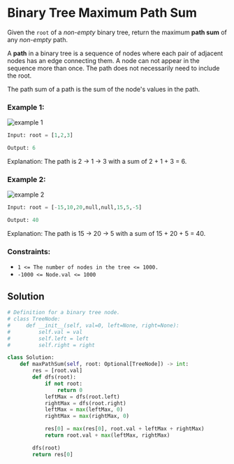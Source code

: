 # Binary Tree Maximum Path Sum
Given the `root` of a *non-empty* binary tree, return the maximum **path sum** of any *non-empty* path.

A **path** in a binary tree is a sequence of nodes where each pair of adjacent nodes has an edge connecting them. A node can not appear in the sequence more than once. The path does not necessarily need to include the root.

The path sum of a path is the sum of the node's values in the path.

### Example 1:

![example 1](https://imagedelivery.net/CLfkmk9Wzy8_9HRyug4EVA/9896b041-9021-44c2-ab3e-5cff76adf100/public)

```python
Input: root = [1,2,3]

Output: 6
```

Explanation: The path is 2 -> 1 -> 3 with a sum of 2 + 1 + 3 = 6.

### Example 2:

![example 2](https://imagedelivery.net/CLfkmk9Wzy8_9HRyug4EVA/19ce1187-387e-4323-f2c9-1a317ab36200/public)

```python
Input: root = [-15,10,20,null,null,15,5,-5]

Output: 40
```

Explanation: The path is 15 -> 20 -> 5 with a sum of 15 + 20 + 5 = 40.

### Constraints:
- `1 <= The number of nodes in the tree <= 1000.`
- `-1000 <= Node.val <= 1000`

## Solution

```python
# Definition for a binary tree node.
# class TreeNode:
#     def __init__(self, val=0, left=None, right=None):
#         self.val = val
#         self.left = left
#         self.right = right

class Solution:
    def maxPathSum(self, root: Optional[TreeNode]) -> int:
        res = [root.val]
        def dfs(root):
            if not root:
                return 0
            leftMax = dfs(root.left) 
            rightMax = dfs(root.right)
            leftMax = max(leftMax, 0)
            rightMax = max(rightMax, 0)

            res[0] = max(res[0], root.val + leftMax + rightMax)
            return root.val + max(leftMax, rightMax)

        dfs(root)
        return res[0]
```
